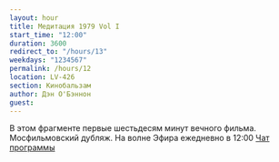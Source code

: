 ```yaml
---
layout: hour
title: Медитация 1979 Vol I
start_time: "12:00"
duration: 3600
redirect_to: "/hours/13"
weekdays: "1234567"
permalink: /hours/12
location: LV-426
section: Кинобальзам
author: Дэн О'Бэннон
guest:   
---
```


В этом фрагменте первые шестьдесям минут вечного фильма. Мосфильмовский дубляж. На волне Эфира ежедневно в 12:00 [Чат программы](https://t.me/+tA9kNPHFAGRlMmFi)
